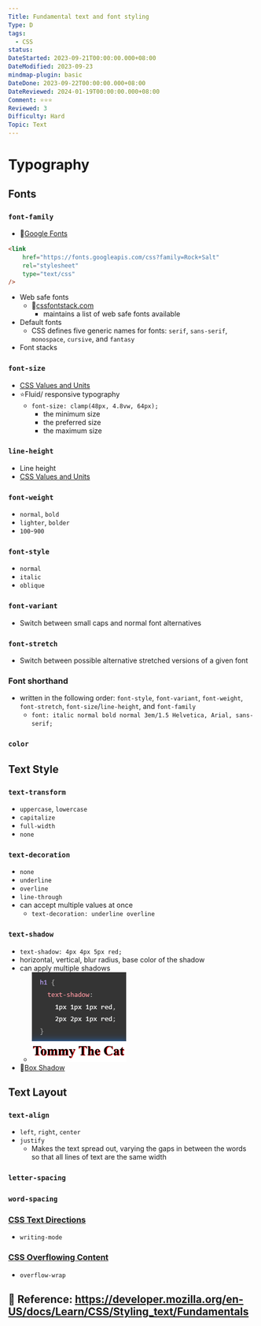 ```yaml
---
Title: Fundamental text and font styling
Type: D
tags:
  - CSS
status:
DateStarted: 2023-09-21T00:00:00.000+08:00
DateModified: 2023-09-23
mindmap-plugin: basic
DateDone: 2023-09-22T00:00:00.000+08:00
DateReviewed: 2024-01-19T00:00:00.000+08:00
Comment: ⭐⭐⭐
Reviewed: 3
Difficulty: Hard
Topic: Text
---
```


# Typography

## Fonts

### `font-family`

- 📌[Google Fonts](https://fonts.google.com/)

```html
<link
	href="https://fonts.googleapis.com/css?family=Rock+Salt"
	rel="stylesheet"
	type="text/css"
/>
```

- Web safe fonts
  - 📌[cssfontstack.com](https://www.cssfontstack.com/)
    - maintains a list of web safe fonts available
- Default fonts
  - CSS defines five generic names for fonts: `serif`, `sans-serif`, `monospace`, `cursive`, and `fantasy`
- Font stacks

### `font-size`

- [CSS Values and Units](CSS%20Values%20and%20Units.md)
- ⭐Fluid/ responsive typography
  - `font-size: clamp(48px, 4.8vw, 64px);`
    - the minimum size
    - the preferred size
    - the maximum size

### `line-height`

- Line height
- [CSS Values and Units](CSS%20Values%20and%20Units.md)

### `font-weight`

- `normal`, `bold`
- `lighter`, `bolder`
- `100`-`900`

### `font-style`

- `normal`
- `italic`
- `oblique`

### `font-variant`

- Switch between small caps and normal font alternatives

### `font-stretch`

- Switch between possible alternative stretched versions of a given font

### Font shorthand

- written in the following order: `font-style`, `font-variant`, `font-weight`, `font-stretch`, `font-size`/`line-height`, and `font-family`
  - `font: italic normal bold normal 3em/1.5 Helvetica, Arial, sans-serif;`

### `color`

## Text Style

### `text-transform`

- `uppercase`, `lowercase`
- `capitalize`
- `full-width`
- `none`

### `text-decoration`

- `none`
- `underline`
- `overline`
- `line-through`
- can accept multiple values at once
  - `text-decoration: underline overline`

### `text-shadow`

- `text-shadow: 4px 4px 5px red;`
- horizontal, vertical, blur radius, base color of the shadow
- can apply multiple shadows
  - ![](z-Assets/Paste%20image%201695304143112image.png)
- 📌[Box Shadow](Box%20Shadow.md)

## Text Layout

### `text-align`

- `left`, `right`, `center`
- `justify`
  - Makes the text spread out, varying the gaps in between the words so that all lines of text are the same width

### `letter-spacing`

### `word-spacing`

### [CSS Text Directions](CSS%20Text%20Directions.md)

- `writing-mode`

### [CSS Overflowing Content](CSS%20Overflowing%20Content.md)

- `overflow-wrap`

## 📌 Reference: https://developer.mozilla.org/en-US/docs/Learn/CSS/Styling_text/Fundamentals
